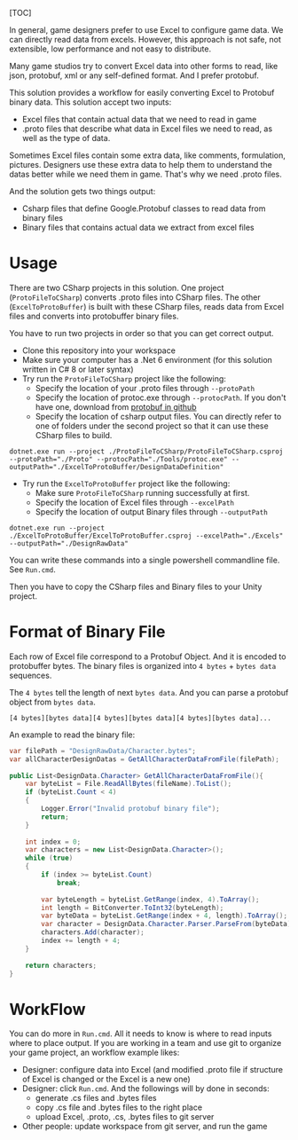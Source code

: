 [TOC]

In general, game designers prefer to use Excel to configure game data. We can directly read data from excels. However, this approach is not safe, not extensible, low performance and not easy to distribute.

Many game studios try to convert Excel data into other forms to read, like json, protobuf, xml or any self-defined format. And I prefer protobuf. 

This solution provides a workflow for easily converting Excel to Protobuf binary data. This solution accept two inputs:
- Excel files that contain actual data that we need to read in game
- .proto files that describe what data in Excel files we need to read, as well as the type of data. 

Sometimes Excel files contain some extra data, like comments, formulation, pictures. Designers use these extra data to help them to understand the datas better while we need them in game. That's why we need .proto files.

And the solution gets two things output:
- Csharp files that define Google.Protobuf classes to read data from binary files
- Binary files that contains actual data we extract from excel files

# Usage

There are two CSharp projects in this solution. One project (`ProtoFileToCSharp`) converts .proto files into CSharp files. The other (`ExcelToProtoBuffer`) is built with these CSharp files, reads data from Excel files and converts into protobuffer binary files.

You have to run two projects in order so that you can get correct output.

- Clone this repository into your workspace
- Make sure your computer has a .Net 6 environment (for this solution written in C# 8 or later syntax)
- Try run the `ProtoFileToCSharp` project like the following:
  - Specify the location of your .proto files through `--protoPath`
  - Specify the location of protoc.exe through `--protocPath`. If you don't have one, download from [protobuf in github](https://github.com/protocolbuffers/protobuf)
  - Specify the location of csharp output files. You can directly refer to one of folders under the second project so that it can use these CSharp files to build.
```shell
dotnet.exe run --project ./ProtoFileToCSharp/ProtoFileToCSharp.csproj --protoPath="./Proto" --protocPath="./Tools/protoc.exe" --outputPath="./ExcelToProtoBuffer/DesignDataDefinition"
```
- Try run the `ExcelToProtoBuffer` project like the following:
  - Make sure `ProtoFileToCSharp` running successfully at first.
  - Specify the location of Excel files through `--excelPath`
  - Specify the location of output Binary files through `--outputPath` 
```shell
dotnet.exe run --project ./ExcelToProtoBuffer/ExcelToProtoBuffer.csproj --excelPath="./Excels" --outputPath="./DesignRawData"
```

You can write these commands into a single powershell commandline file. See `Run.cmd`.

Then you have to copy the CSharp files and Binary files to your Unity project.

# Format of Binary File

Each row of Excel file correspond to a Protobuf Object. And it is encoded to protobuffer bytes. The binary files is organized into `4 bytes` + `bytes data` sequences.

The `4 bytes` tell the length of next `bytes data`. And you can parse a protobuf object from `bytes data`. 

```text
[4 bytes][bytes data][4 bytes][bytes data][4 bytes][bytes data]...
```

An example to read the binary file:
```c#
var filePath = "DesignRawData/Character.bytes";
var allCharacterDesignDatas = GetAllCharacterDataFromFile(filePath);
 
public List<DesignData.Character> GetAllCharacterDataFromFile(){
    var byteList = File.ReadAllBytes(fileName).ToList();
    if (byteList.Count < 4)
    {
        Logger.Error("Invalid protobuf binary file");
        return;
    }
    
    int index = 0;
    var characters = new List<DesignData.Character>();
    while (true)
    {
        if (index >= byteList.Count) 
            break;
        
        var byteLength = byteList.GetRange(index, 4).ToArray();
        int length = BitConverter.ToInt32(byteLength);
        var byteData = byteList.GetRange(index + 4, length).ToArray();
        var character = DesignData.Character.Parser.ParseFrom(byteData);
        characters.Add(character);
        index += length + 4;
    }
    
    return characters;
}
```

# WorkFlow

You can do more in `Run.cmd`. All it needs to know is where to read inputs where to place output. If you are working in a team and use git to organize your game project, an workflow example likes:
- Designer: configure data into Excel (and modified .proto file if structure of Excel is changed or the Excel is a new one)
- Designer: click `Run.cmd`. And the followings will by done in seconds:
  - generate .cs files and .bytes files
  - copy .cs file and .bytes files to the right place
  - upload Excel, .proto, .cs, .bytes files to git server
- Other people: update workspace from git server, and run the game






